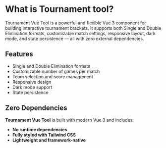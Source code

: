 # What is Tournament tool?

Tournament Vue Tool is a powerful and flexible Vue 3 component for building interactive tournament brackets. It supports both Single and Double Elimination formats, customizable match settings, responsive layout, dark mode, and state persistence — all with zero external dependencies.

## Features
- Single and Double Elimination formats
- Customizable number of games per match
- Team selection and score management
- Responsive design
- Dark mode support
- State persistence

## Zero Dependencies

**Tournament Vue Tool** is built with modern Vue 3 and includes:

- **No runtime dependencies**
- **Fully styled with Tailwind CSS**
- **Lightweight and framework-native**